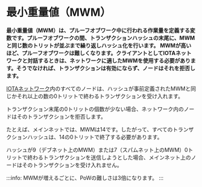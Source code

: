 # 最小重量値（MWM）
<!-- # Minimum weight magnitude -->

**最小重量値（MWM）は、プルーフオブワーク中に行われる作業量を定義する変数です。プルーフオブワークの間、トランザクションハッシュの末尾に、MWMと同じ数のトリットが並ぶまで繰り返しハッシュ化を行います。 MWMが高いほど、プルーフオブワークは難しくなります。クライアントとしてIOTAネットワークと対話するときは、ネットワークに適したMWMを使用する必要があります。そうでなければ、トランザクションは有効にならず、ノードはそれを拒否します。**
<!-- **The minimum weight magnitude (MWM) is a variable that defines how much work is done during proof of work. During proof of work, the transaction hash is repeatedly hashed until it ends in the same number of 0 trits as the MWM. The higher the MWM, the harder the proof of work. When you interact with an IOTA network as a client, you must use the correct MWM for that network. Otherwise, your transaction won't be valid and the nodes will reject it.** -->

[IOTAネットワーク](root://getting-started/0.1/references/iota-networks.md)内のすべてのノードは、ハッシュが事前定義されたMWMと同じかそれ以上の数の0トリットで終わるトランザクションを受け入れます。
<!-- All nodes in an [IOTA network](root://getting-started/0.1/references/iota-networks.md) accept transactions whose hashes end in the same or higher number of 0 trits as their predefined MWM. -->

トランザクション末尾の0トリットの個数が少ない場合、ネットワーク内のノードはそのトランザクションを拒否します。
<!-- If a transaction ends in fewer 0 trits, the nodes in that network will reject it. -->

たとえば、メインネットでは、MWMは14です。したがって、すべてのトランザクションハッシュは、14の0トリットで終了する必要があります。
<!-- For example, on the Mainnet, the MWM is 14. So, all transaction hashes must end in that number of 0 trits. -->

ハッシュが9（デブネット上のMWM）または7（スパムネット上のMWM）0トリットで終わるトランザクションを送信しようとした場合、メインネット上のノードはそのトランザクションを受け入れません。
<!-- If you were to send a transaction whose hash ends in 9 (the MWM on the Devnet) or 7 (the MWM on the Spamnet) 0 trits, no nodes on the Mainnet would accept it. -->

:::info:
MWMが増えるごとに、PoWの難しさは3倍になります。
:::
<!-- :::info: -->
<!-- Every increment of the MWM triples the difficulty of the PoW. -->
<!-- ::: -->
